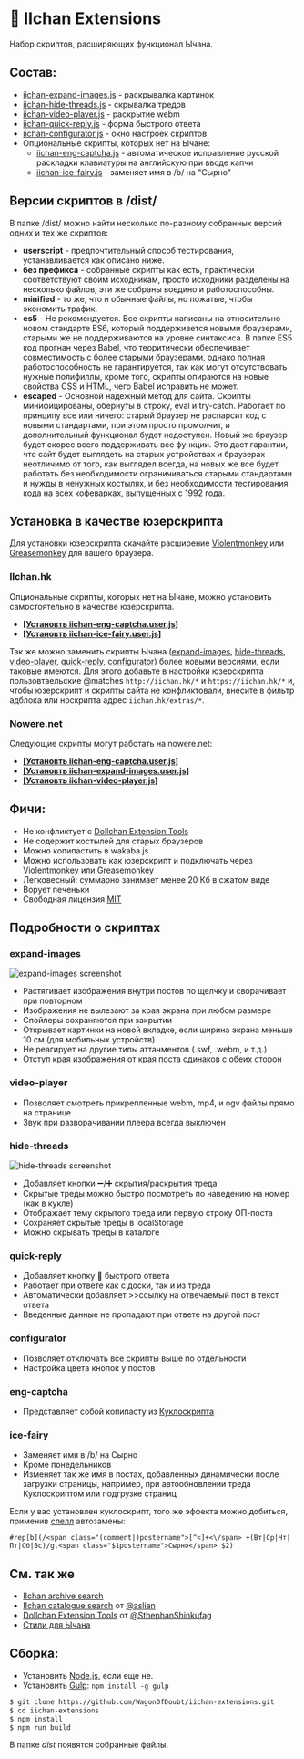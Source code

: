 # 🔰 IIchan Extensions
Набор скриптов, расширяющих функционал Ычана.

## Состав:
- [iichan-expand-images.js](https://github.com/WagonOfDoubt/iichan-extensions/blob/master/dist/iichan-expand-images.js) - раскрывалка картинок
- [iichan-hide-threads.js](https://github.com/WagonOfDoubt/iichan-extensions/blob/master/dist/iichan-hide-threads.js) - скрывалка тредов
- [iichan-video-player.js](https://github.com/WagonOfDoubt/iichan-extensions/blob/master/dist/iichan-video-player.js) - раскрытие webm
- [iichan-quick-reply.js](https://github.com/WagonOfDoubt/iichan-extensions/blob/master/dist/iichan-quick-reply.js) - форма быстрого ответа
- [iichan-configurator.js](https://github.com/WagonOfDoubt/iichan-extensions/blob/master/dist/iichan-configurator.js) - окно настроек скриптов
- Опциональные скрипты, которых нет на Ычане:
  - [iichan-eng-captcha.js](https://github.com/WagonOfDoubt/iichan-extensions/blob/master/dist/iichan-eng-captcha.js) - автоматическое исправление русской раскладки клавиатуры на английскую при вводе капчи
  - [iichan-ice-fairy.js](https://github.com/WagonOfDoubt/iichan-extensions/blob/master/dist/iichan-ice-fairy.js) - заменяет имя в /b/ на "Сырно"

## Версии скриптов в /dist/
В папке /dist/ можно найти несколько по-разному собранных версий одних и тех же скриптов:

- **userscript** - предпочтительный способ тестирования, устанавливается как описано ниже.
- **без префикса** - собранные скрипты как есть, практически соответствуют своим исходникам, просто исходники разделены на несколько файлов, эти же собраны воедино и работоспособны.
- **minified** - то же, что и обычные файлы, но пожатые, чтобы экономить трафик.
- **es5** - Не рекомендуется. Все скрипты написаны на относительно новом стандарте ES6, который поддерживется новыми браузерами, старыми же не поддерживаются на уровне синтаксиса. В папке ES5 код прогнан через Babel, что теоритически обеспечивает совместимость с более старыми браузерами, однако полная работоспособность не гарантируется, так как могут отсутствовать нужные полифиллы, кроме того, скрипты опираются на новые свойства CSS и HTML, чего Babel исправить не может.
- **escaped** - Основной надежный метод для сайта. Скрипты минифицированы, обернуты в строку, eval и try-catch. Работает по принципу все или ничего: старый браузер не распарсит код с новыми стандартами, при этом просто промолчит, и дополнительный функционал будет недоступен. Новый же браузер будет скорее всего поддерживать все функции. Это дает гарантии, что сайт будет выглядеть на старых устройствах и браузерах неотличимо от того, как выглядел всегда, на новых же все будет работать без необходимости ограничиваться старыми стандартами и нужды в ненужных костылях, и без необходимости тестирования кода на всех кофеварках, выпущенных с 1992 года.

## Установка в качестве юзерскрипта

Для установки юзерскрипта скачайте расширение [Violentmonkey](https://violentmonkey.github.io/get-it/) или [Greasemonkey](http://www.greasespot.net/) для вашего браузера.

### IIchan.hk

Опциональные скрипты, которых нет на Ычане, можно установить самостоятельно в качестве юзерскрипта.

- **[[Установть iichan-eng-captcha.user.js]](https://github.com/WagonOfDoubt/iichan-extensions/raw/master/dist/userscript/iichan-eng-captcha.user.js)**
- **[[Установть iichan-ice-fairy.user.js]](https://github.com/WagonOfDoubt/iichan-extensions/raw/master/dist/userscript/iichan-ice-fairy.user.js)**

Так же можно заменить скрипты Ычана ([expand-images](https://github.com/WagonOfDoubt/iichan-extensions/raw/master/dist/userscript/iichan-expand-images.user.js), [hide-threads](https://github.com/WagonOfDoubt/iichan-extensions/raw/master/dist/userscript/iichan-hide-threads.user.js), [video-player](https://github.com/WagonOfDoubt/iichan-extensions/raw/master/dist/userscript/iichan-video-player.user.js), [quick-reply](https://github.com/WagonOfDoubt/iichan-extensions/raw/master/dist/userscript/iichan-quick-reply.user.js), [configurator](https://github.com/WagonOfDoubt/iichan-extensions/raw/master/dist/userscript/iichan-configurator.user.js)) более новыми версиями, если таковые имеются. Для этого добавьте в настройки юзерскрипта пользовтаельские @matches `http://iichan.hk/*` и `https://iichan.hk/*` и, чтобы юзерскрипт и скрипты сайта не конфликтовали, внесите в фильтр адблока или носкрипта адрес `iichan.hk/extras/*`.

### Nowere.net

Следующие скрипты могут работать на nowere.net:

- **[[Установть iichan-eng-captcha.user.js]](https://github.com/WagonOfDoubt/iichan-extensions/raw/master/dist/userscript/iichan-eng-captcha.user.js)**
- **[[Установть iichan-expand-images.user.js]](https://github.com/WagonOfDoubt/iichan-extensions/raw/master/dist/userscript/iichan-expand-images.user.js)**
- **[[Установть iichan-video-player.js]](https://github.com/WagonOfDoubt/iichan-extensions/raw/master/dist/userscript/iichan-video-player.user.js)**

## Фичи:
- Не конфликтует с [Dollchan Extension Tools](https://github.com/SthephanShinkufag/Dollchan-Extension-Tools)
- Не содержит костылей для старых браузеров
- Можно копипастить в wakaba.js
- Можно использовать как юзерскрипт и подключать через [Violentmonkey](https://violentmonkey.github.io/get-it/) или [Greasemonkey](http://www.greasespot.net/)
- Легковесный: суммарно занимает менее 20 Кб в сжатом виде
- Ворует печеньки
- Свободная лицензия [MIT](https://github.com/WagonOfDoubt/iichan-extensions/blob/master/LICENSE)

## Подробности о скриптах

### expand-images

![expand-images screenshot](https://raw.githubusercontent.com/WagonOfDoubt/iichan-extensions/master/img/expand-images.png)

- Растягивает изображения внутри постов по щелчку и сворачивает при повторном
- Изображения не вылезают за края экрана при любом размере
- Спойлеры сохраняются при закрытии
- Открывает картинки на новой вкладке, если ширина экрана меньше 10 см (для мобильных устройств)
- Не реагирует на другие типы аттачментов (.swf, .webm, и т.д.)
- Отступ края изображения от края поста одинаков с обеих сторон

### video-player

- Позволяет смотреть прикрепленные webm, mp4, и ogv файлы прямо на странице
- Звук при разворачивании плеера всегда выключен

### hide-threads

![hide-threads screenshot](https://raw.githubusercontent.com/WagonOfDoubt/iichan-extensions/master/img/hide-threads.png)

- Добавляет кнопки ➖/➕ скрытия/раскрытия треда
- Скрытые треды можно быстро посмотреть по наведению на номер (как в кукле)
- Отображает тему скрытого треда или первую строку ОП-поста
- Сохраняет скрытые треды в localStorage
- Можно скрывать треды в каталоге

### quick-reply

- Добавляет кнопку 💬 быстрого ответа
- Работает при ответе как с доски, так и из треда
- Автоматически добавляет >>ссылку на отвечаемый пост в текст ответа
- Введенные данные не пропадают при ответе на другой пост

### configurator

- Позволяет отключать все скрипты выше по отдельности
- Настройка цвета кнопок у постов

### eng-captcha

- Представляет собой копипасту из [Куклоскрипта](https://github.com/SthephanShinkufag/Dollchan-Extension-Tools)


### ice-fairy

- Заменяет имя в /b/ на Сырно
- Кроме понедельников
- Изменяет так же имя в постах, добавленных динамически после загрузки страницы, например, при автообновлении треда Куклоскриптом или подгрузке страниц

Если у вас установлен куклоскрипт, того же эффекта можно добиться, применив [спелл](https://github.com/SthephanShinkufag/Dollchan-Extension-Tools/wiki/Spells-ru#rep) автозамены:

`#rep[b](/<span class="(comment|)postername">[^<]+<\/span> +(Вт|Ср|Чт|Пт|Сб|Вс)/g,<span class="$1postername">Сырно</span> $2)`

## См. так же

- [IIchan archive search](https://github.com/WagonOfDoubt/IIchan-archive-search)
- [IIchan catalogue search](https://github.com/aslian/IIchan-catalogue-search) от [@aslian](https://github.com/aslian)
- [Dollchan Extension Tools](https://github.com/SthephanShinkufag/Dollchan-Extension-Tools) от [@SthephanShinkufag](https://github.com/SthephanShinkufag)
- [Стили для Ычана](https://userstyles.org/styles/browse?category=iichan)

## Сборка:
- Установить [Node.js](https://nodejs.org/en/), если еще не.
- Установить [Gulp](http://gulpjs.com/): `npm install -g gulp`
```bash
$ git clone https://github.com/WagonOfDoubt/iichan-extensions.git
$ cd iichan-extensions
$ npm install
$ npm run build
```

В папке *dist* появятся собранные файлы.

